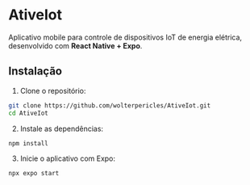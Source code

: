 # AtiveIot

Aplicativo mobile para controle de dispositivos IoT de energia elétrica, desenvolvido com **React Native + Expo**.

## Instalação

1. Clone o repositório:

```bash
git clone https://github.com/wolterpericles/AtiveIot.git
cd AtiveIot
```

2. Instale as dependências:

```bash
npm install
```

3. Inicie o aplicativo com Expo:

```bash
npx expo start
```
